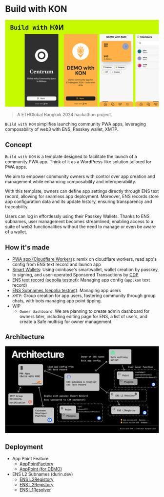 # Build with KON

![Build with KON](resources/kon-header.png)

> A ETHGlobal Bangkok 2024 hackathon project.

`Build with KON` simplifies launching community PWA apps, leveraging composability of web3 with ENS, Passkey wallet, XMTP.

## Concept

`Build with KON` is a template designed to facilitate the launch of a community PWA app. Think of it as a WordPress-like solution tailored for PWA apps.

We aim to empower community owners with control over app creation and management while enhancing composability and interoperability.

With this template, owners can define app settings directly through ENS text record, allowing for seamless app deployment. Moreover, ENS records store app configuration data and its update history, ensuring transparency and traceability.

Users can log in effortlessly using their Passkey Wallets. Thanks to ENS subnames, user management becomes streamlined, enabling access to a suite of web3 functionalities without the need to manage or even be aware of a wallet.

## How it's made

- [PWA app (Cloudflare Workers)](packages/pwa): remix on cloudflare workers, read app's config from ENS text record and launch app
- [Smart Wallets](https://www.coinbase.com/wallet/smart-wallet): Using coinbase's smartwallet, wallet creation by passkey, tx signing, and user-operated Sponsored Transactions by [CDP](https://www.coinbase.com/developer-platform)
- [ENS text record (sepolia testnet)](https://app.ens.domains/demo.kon.eth?tab=records): Managing app config (`app.kon` text record)
- [ENS Subnames (sepolia testnet)](https://app.ens.domains/demo.kon.eth?tab=subnames): Managing app users
- `XMTP`: Group creation for app users, fostering community through group chats, with bots managing app point tipping.
- WIP
  - `Owner dashboard`: We are planning to create admin dashboard for owners later, including editing page for ENS, a list of users, and create a Safe multisig for owner management.

## Architecture

![KON Architecture](resources/kon-architecture.png)

## Deployment
- App Point Feature
  - [AppPointFactory](https://sepolia.basescan.org/address/0x85876aD496a12c6563A6A01fb41a89ff58CAEC71#code)
  - [AppPoint (for DEMO)](https://sepolia.basescan.org/address/0x6D884056B5aded7FC77B6d975b13E0210b490ad6#code)
- ENS L2 Subnames (durin.dev)
  - [ENS L2Registory](https://sepolia.basescan.org/address/0x5550a769d1f8f583fce3ed4f87ee1102ab99b764#code)
  - [ENS L2Registory](https://sepolia.basescan.org/address/0x5550a769d1f8f583fce3ed4f87ee1102ab99b764#code)
  - [ENS L1Resolver](https://sepolia.etherscan.io/address/0x00f9314C69c3e7C37b3C7aD36EF9FB40d94eDDe1#code)
